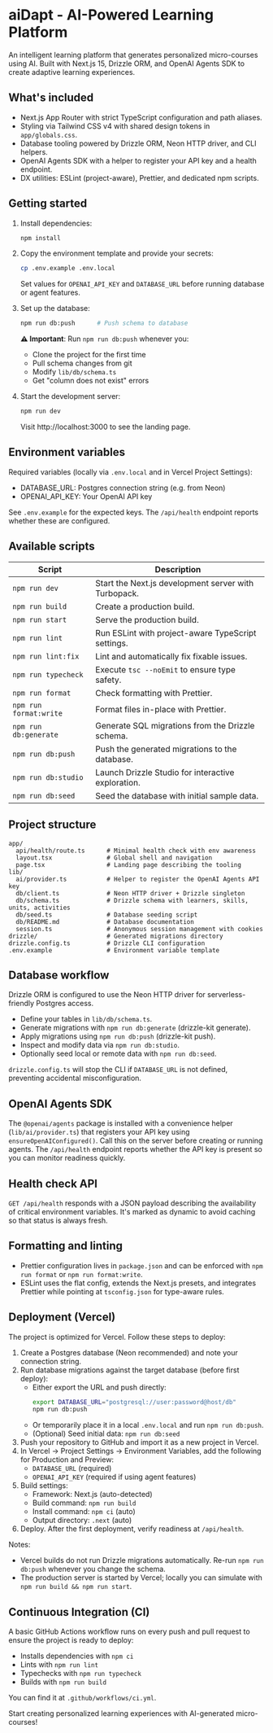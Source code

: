 # aiDapt - AI-Powered Learning Platform

An intelligent learning platform that generates personalized micro-courses using AI. Built with Next.js 15, Drizzle ORM, and OpenAI Agents SDK to create adaptive learning experiences.

## What's included

- Next.js App Router with strict TypeScript configuration and path aliases.
- Styling via Tailwind CSS v4 with shared design tokens in `app/globals.css`.
- Database tooling powered by Drizzle ORM, Neon HTTP driver, and CLI helpers.
- OpenAI Agents SDK with a helper to register your API key and a health endpoint.
- DX utilities: ESLint (project-aware), Prettier, and dedicated npm scripts.

## Getting started

1. Install dependencies:

   ```bash
   npm install
   ```

2. Copy the environment template and provide your secrets:

   ```bash
   cp .env.example .env.local
   ```

   Set values for `OPENAI_API_KEY` and `DATABASE_URL` before running database or agent features.

3. Set up the database:

   ```bash
   npm run db:push      # Push schema to database
   ```

   **⚠️ Important**: Run `npm run db:push` whenever you:
   - Clone the project for the first time
   - Pull schema changes from git
   - Modify `lib/db/schema.ts`
   - Get "column does not exist" errors

4. Start the development server:

   ```bash
   npm run dev
   ```

   Visit http://localhost:3000 to see the landing page.

## Environment variables

Required variables (locally via `.env.local` and in Vercel Project Settings):

- DATABASE_URL: Postgres connection string (e.g. from Neon)
- OPENAI_API_KEY: Your OpenAI API key

See `.env.example` for the expected keys. The `/api/health` endpoint reports whether these are configured.

## Available scripts

| Script                 | Description                                          |
| ---------------------- | ---------------------------------------------------- |
| `npm run dev`          | Start the Next.js development server with Turbopack. |
| `npm run build`        | Create a production build.                           |
| `npm run start`        | Serve the production build.                          |
| `npm run lint`         | Run ESLint with project-aware TypeScript settings.   |
| `npm run lint:fix`     | Lint and automatically fix fixable issues.           |
| `npm run typecheck`    | Execute `tsc --noEmit` to ensure type safety.        |
| `npm run format`       | Check formatting with Prettier.                      |
| `npm run format:write` | Format files in-place with Prettier.                 |
| `npm run db:generate`  | Generate SQL migrations from the Drizzle schema.     |
| `npm run db:push`      | Push the generated migrations to the database.       |
| `npm run db:studio`    | Launch Drizzle Studio for interactive exploration.   |
| `npm run db:seed`      | Seed the database with initial sample data.          |

## Project structure

```
app/
  api/health/route.ts      # Minimal health check with env awareness
  layout.tsx               # Global shell and navigation
  page.tsx                 # Landing page describing the tooling
lib/
  ai/provider.ts           # Helper to register the OpenAI Agents API key
  db/client.ts             # Neon HTTP driver + Drizzle singleton
  db/schema.ts             # Drizzle schema with learners, skills, units, activities
  db/seed.ts               # Database seeding script
  db/README.md             # Database documentation
  session.ts               # Anonymous session management with cookies
drizzle/                   # Generated migrations directory
drizzle.config.ts          # Drizzle CLI configuration
.env.example               # Environment variable template
```

## Database workflow

Drizzle ORM is configured to use the Neon HTTP driver for serverless-friendly Postgres access.

- Define your tables in `lib/db/schema.ts`.
- Generate migrations with `npm run db:generate` (drizzle-kit generate).
- Apply migrations using `npm run db:push` (drizzle-kit push).
- Inspect and modify data via `npm run db:studio`.
- Optionally seed local or remote data with `npm run db:seed`.

`drizzle.config.ts` will stop the CLI if `DATABASE_URL` is not defined, preventing accidental misconfiguration.

## OpenAI Agents SDK

The `@openai/agents` package is installed with a convenience helper (`lib/ai/provider.ts`) that registers your API key using `ensureOpenAIConfigured()`. Call this on the server before creating or running agents. The `/api/health` endpoint reports whether the API key is present so you can monitor readiness quickly.

## Health check API

`GET /api/health` responds with a JSON payload describing the availability of critical environment variables. It's marked as dynamic to avoid caching so that status is always fresh.

## Formatting and linting

- Prettier configuration lives in `package.json` and can be enforced with `npm run format` or `npm run format:write`.
- ESLint uses the flat config, extends the Next.js presets, and integrates Prettier while pointing at `tsconfig.json` for type-aware rules.

## Deployment (Vercel)

The project is optimized for Vercel. Follow these steps to deploy:

1. Create a Postgres database (Neon recommended) and note your connection string.
2. Run database migrations against the target database (before first deploy):
   - Either export the URL and push directly:
     ```bash
     export DATABASE_URL="postgresql://user:password@host/db"
     npm run db:push
     ```
   - Or temporarily place it in a local `.env.local` and run `npm run db:push`.
   - (Optional) Seed initial data: `npm run db:seed`
3. Push your repository to GitHub and import it as a new project in Vercel.
4. In Vercel → Project Settings → Environment Variables, add the following for Production and Preview:
   - `DATABASE_URL` (required)
   - `OPENAI_API_KEY` (required if using agent features)
5. Build settings:
   - Framework: Next.js (auto-detected)
   - Build command: `npm run build`
   - Install command: `npm ci` (auto)
   - Output directory: `.next` (auto)
6. Deploy. After the first deployment, verify readiness at `/api/health`.

Notes:
- Vercel builds do not run Drizzle migrations automatically. Re-run `npm run db:push` whenever you change the schema.
- The production server is started by Vercel; locally you can simulate with `npm run build && npm run start`.

## Continuous Integration (CI)

A basic GitHub Actions workflow runs on every push and pull request to ensure the project is ready to deploy:

- Installs dependencies with `npm ci`
- Lints with `npm run lint`
- Typechecks with `npm run typecheck`
- Builds with `npm run build`

You can find it at `.github/workflows/ci.yml`.

Start creating personalized learning experiences with AI-generated micro-courses!
